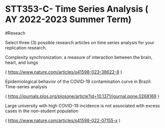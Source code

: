 # STT353-C- Time Series Analysis (  AY 2022-2023 Summer Term)

#Reseach

Select three (3) possible research articles on time series analysis for your replication research.

Complexity synchronization: a measure of interaction between the brain, heart, and lungs

( https://www.nature.com/articles/s41598-023-38622-8 )


Epidemiological behavior of the COVID-19 contamination curve in Brazil: Time-series analysis

( https://journals.plos.org/plosone/article?id=10.1371/journal.pone.0268169 )


Large university with high COVID-19 incidence is not associated with excess cases in the non-student population

( https://www.nature.com/articles/s41598-022-07155-x )

